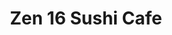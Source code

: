 ---
layout: place
title: "Zen 16 Sushi Cafe"
permalink: /maryland/bel-air/zen-16-sushi-cafe.html
stateAbbr: MD
stateName: Maryland
cityName: Bel Air
seo:
  name: "Zen 16 Sushi Cafe"
  type: Restaurant
  links: http://www.zen16belair.com/
description: "Established, unpretentious sushi bar preparing Japanese & other Asian options to eat in or take out. Looking for sushi in Bel Air, Maryland? Check out Zen 16..."
place_id: ChIJDY7mNtvdx4kRr2v5dOxUHcQ
photos:
  - name: >-
      places/ChIJDY7mNtvdx4kRr2v5dOxUHcQ/photos/AeeoHcK3PMsI5Nh65PHQJEpowRCSO6M3oAFT41Os_2SVdTnO8cf_Mo6HtIx1X3voa2kTKOgvC_IwvzTw6gD0B_fkJFL6UFMJOG0knpt2XO6kv1UbZp-2Zjo3tswfobXhej5YdLKCuD0SY9loGbYovL-xNlOWOjcbRE1DcLb-IjNgQUgLIIcpMku5_iqBejXiYOruJQtHnZamJDChA9vjUNln6L6sMQgmhJeQxmCT2Jz_f_zN6LpteXMoB7fxkZT9vvt4i-dXj9GC2dveCXCZdxtgmT2aWwQAfX9CMQ2LvfALBTJ9_rOJPfr_2YtCclz-5hL9kGdiYVwJSzFpFFxnYn0_aA0R5HRxkeVY5OinMBCkEXcTXdxAXul8T08bFOAd8MF3uE3PllyxiEIG0DnRqcwJ1APQ5UyEeYbbD-pEA-fVTlVScg
    widthPx: 4032
    heightPx: 3024
    authorAttributions:
      - displayName: Carlos Sagastume
        uri: https://maps.google.com/maps/contrib/107891881286350013418
        photoUri: >-
          https://lh3.googleusercontent.com/a-/ALV-UjUQbdgOwDOgmnPaNC7z7zPZ6R86UNu-QQvAtALXqzdbLNg6Qdgc=s100-p-k-no-mo
    flagContentUri: >-
      https://www.google.com/local/imagery/report/?cb_client=maps_api_places.places_api&image_key=!1e10!2sCIHM0ogKEICAgICE-YzNEA&hl=en-US
    googleMapsUri: >-
      https://www.google.com/maps/place//data=!3m4!1e2!3m2!1sCIHM0ogKEICAgICE-YzNEA!2e10!4m2!3m1!1s0x89c7dddb36e68e0d:0xc41d54ec74f96baf
  - name: >-
      places/ChIJDY7mNtvdx4kRr2v5dOxUHcQ/photos/AeeoHcL41-9_w1XKoNdzng4RvGl_svz_HYUcgs2fd_J2a1fPwlyyxD4ROgL4yFmJz0GN9bGvgKiDE70hu854EbpLBUmaBP8G1XHcsCoreK__Q78ubRKEAeH7Zwo5Y3aCpZ-k_tzBqjDZ6OnmlB2swn43urJ0jkbfGGxXLXrOQswUvPrE4X-4zc6x73geWgRXAujBcke13ZKskrP-Bhu-DK2pKfTjLiJqRM_FMPEtn0yI1ekN3eyA2yIEeHVJshLWMU4FthKmp30jIG-ibfb3DPSvODRbxnXldHUDt7iyLUIczpP0VA
    widthPx: 3024
    heightPx: 4032
    authorAttributions:
      - displayName: Zen 16 Sushi Cafe
        uri: https://maps.google.com/maps/contrib/106578003057932932344
        photoUri: >-
          https://lh3.googleusercontent.com/a/ACg8ocJ57Mr9uzUy5GW9pit2hmtS_5y0aIjpLxGjtVmT5zkdCpjvmw=s100-p-k-no-mo
    flagContentUri: >-
      https://www.google.com/local/imagery/report/?cb_client=maps_api_places.places_api&image_key=!1e10!2sAF1QipPHFq8eCoU9w43D3ZRBzxx08UPFk4_a4VreyA-J&hl=en-US
    googleMapsUri: >-
      https://www.google.com/maps/place//data=!3m4!1e2!3m2!1sAF1QipPHFq8eCoU9w43D3ZRBzxx08UPFk4_a4VreyA-J!2e10!4m2!3m1!1s0x89c7dddb36e68e0d:0xc41d54ec74f96baf
  - name: >-
      places/ChIJDY7mNtvdx4kRr2v5dOxUHcQ/photos/AeeoHcLy3Myup3Q0fhFuPZSGNy10Y_HlgbtjIiH97rlusUl7PQotIfHf7FXQ9P8PcX-uU3KfZcPBU2Bi3FdmG99L7-5-oSDmQq9dZ12BkpW-4saiA7cFQ6abujQS1JfGnaQYbrLl9mVOv5J1oilyESPJXmk5duXHd8cNEE_hqWMuctcq6obmqZ7LoFgnj5OrqrMesJoD3VpOuUEgrUJV0p4e-2a0rfMFwlNw3jMDPkHBzKNJacnbXPh3jgU7nVLOKezcNSx5JXhpLLljJ4o7uQBeMSR4UxMgCsesAPzFERgv-bCOgeBLNwfAbHRQPVri0TPSC0rvEecmSPd-PDvHUi8KE50a3mrU8z18ej7rjokyMq4870N3FL9_Z6xjYRG1bKYnumSbSQOLilozJmR3clwr4PQ7O1vsQenI9oxy59S9_GE
    widthPx: 3600
    heightPx: 4800
    authorAttributions:
      - displayName: Brianna T
        uri: https://maps.google.com/maps/contrib/106850132463792196186
        photoUri: >-
          https://lh3.googleusercontent.com/a-/ALV-UjWrHgk3N59sXxZbNqg2jPhVjumXz57sXr33VzPhHKOx2eyZj4V9=s100-p-k-no-mo
    flagContentUri: >-
      https://www.google.com/local/imagery/report/?cb_client=maps_api_places.places_api&image_key=!1e10!2sCIHM0ogKEICAgICjy8f-CA&hl=en-US
    googleMapsUri: >-
      https://www.google.com/maps/place//data=!3m4!1e2!3m2!1sCIHM0ogKEICAgICjy8f-CA!2e10!4m2!3m1!1s0x89c7dddb36e68e0d:0xc41d54ec74f96baf
  - name: >-
      places/ChIJDY7mNtvdx4kRr2v5dOxUHcQ/photos/AeeoHcJvPzBNtXIsTdxIxCfRVmIqRszOJ-zSSCmCGZ04iMmlpFAzLuV-I8zHdHJ9yEZvqJUsgH4jq8Eb538GbfOcJ3nNKn-SmILH3Jn_AMRhlysmTc3JftFlw63SczrFuTLCrbOV-EMIhPVgj_fIvnhqRVGeizZ61AnBaJOODwsnHi8LUp0Ljp5P74FknzAzKFXan8DdXDvU8lELwmaxpYbYRcY_Z_YKFvLq3yPEluuA81853y-OLL6iyEVnj6moTs3CLBddvk-Vv8cOL1L4mVdddHswyznHMuHAoKkzhNOUGuYGb0mPUvOZMEh-HgseV5dHL3XIRzyCjqIploDpQWcq1rJUgRBtkGTjMzTdu33fJnPFqtcpYRzWyja-fysDpwVi9TSijuNlvg162d-J8BSHdsDzQA1kFq2Elt4VRmCLlv444g
    widthPx: 3000
    heightPx: 4000
    authorAttributions:
      - displayName: Amy Sukits
        uri: https://maps.google.com/maps/contrib/108853006433999328829
        photoUri: >-
          https://lh3.googleusercontent.com/a-/ALV-UjVJ1CLm5nUepOuuijI4wzrpHug6KKLuS-fxlHg4iuB4J6JRSXeCqg=s100-p-k-no-mo
    flagContentUri: >-
      https://www.google.com/local/imagery/report/?cb_client=maps_api_places.places_api&image_key=!1e10!2sCIHM0ogKEICAgID_07fdCQ&hl=en-US
    googleMapsUri: >-
      https://www.google.com/maps/place//data=!3m4!1e2!3m2!1sCIHM0ogKEICAgID_07fdCQ!2e10!4m2!3m1!1s0x89c7dddb36e68e0d:0xc41d54ec74f96baf
  - name: >-
      places/ChIJDY7mNtvdx4kRr2v5dOxUHcQ/photos/AeeoHcIu7KgXRfeFeI0uwCnsMRCCvsaxqeUpNEo_Lk6p46fyE8dJKlb2H5yloE6LDg0Ussu1EaTcvhM53R4FveQWAhoFXPQlEpkGHFghKn874B5uqCgatnhggKkTRbcsUo4ipZssPON8PynBy092ampOnFKzivxTZQ6Mt4fGVddtwzQ9GKeDDv5jFgKgvB-hj6U4Jp-SG2kqXi5nryKDKdXDhdKTaIMN9tlAMSRS7K2PAxazirndEmF3rXrEwcebwoBulmZGXwLbrbNaxkWbJnKHDJp78SAnStcafDWuwfZCKL90mJsWDjuqA48RFeiGGxHqVpQelEmdPy5ROAbGBRPyQoPoeHosCwxIim0AtxU1kY-6JHobuMLNO9SibyxD7o6LZtE3NofFtD9R5zsMrYNd-h-ARmYwkbw6g7-iaBmvSMUm2rwL
    widthPx: 4032
    heightPx: 2268
    authorAttributions:
      - displayName: Lamar Jackson
        uri: https://maps.google.com/maps/contrib/104522747742924890908
        photoUri: >-
          https://lh3.googleusercontent.com/a-/ALV-UjUHKUMbd6hNZ9nXRVrdbMNL6NE3ZB8U1hR1-gCb30X7yWDZkSgO=s100-p-k-no-mo
    flagContentUri: >-
      https://www.google.com/local/imagery/report/?cb_client=maps_api_places.places_api&image_key=!1e10!2sCIHM0ogKEICAgICk9Lvy0gE&hl=en-US
    googleMapsUri: >-
      https://www.google.com/maps/place//data=!3m4!1e2!3m2!1sCIHM0ogKEICAgICk9Lvy0gE!2e10!4m2!3m1!1s0x89c7dddb36e68e0d:0xc41d54ec74f96baf
  - name: >-
      places/ChIJDY7mNtvdx4kRr2v5dOxUHcQ/photos/AeeoHcLnjsJVbXIAJoRD1FO3cqM4XvXmW5NiBmhe27ub5t_k-nzAkbPop2BbSM2aMBtdUAP8FpNwbPbm3m0fXT7tzsmRhjgqqz7hMlvYXJATB7rv_GYtHrqqIrbXI28UiFcMUutuVybGmyspzkEWAFlua6QDoDNxMfNdysX7FUh7BKMK86yJ8W0p9w0-UYMsm5-L7KPU-XnrVBTYXF4GJ1t3x3FpgVmo-10qYCeAfph0dZSwUAev0Kk6PGMZPPtaD-8by2Z1bbcv995_dxwFLPAZCVjw196FeZ_skX0yvw0Np3jCJ6KBgguRED7RT4bkrV-zM5hrAYk_soj38bgvybmQxeCpkvrfMz4tftJbbXId3DLRgHCbMlbRFJADvI1pvgk_hPkTTNItw4f2QQ94yzy7uxndTqh8nrxRTgKD3QmL7Q6A8NJ-
    widthPx: 2048
    heightPx: 1536
    authorAttributions:
      - displayName: Ken Bassford
        uri: https://maps.google.com/maps/contrib/100777324770353848464
        photoUri: >-
          https://lh3.googleusercontent.com/a-/ALV-UjXgDAU1AVD-dwLJuVKOwmF1U6VK6YZfj6_z5VptciGHmE2rTVc=s100-p-k-no-mo
    flagContentUri: >-
      https://www.google.com/local/imagery/report/?cb_client=maps_api_places.places_api&image_key=!1e10!2sCIHM0ogKEICAgICk3KrQ8QE&hl=en-US
    googleMapsUri: >-
      https://www.google.com/maps/place//data=!3m4!1e2!3m2!1sCIHM0ogKEICAgICk3KrQ8QE!2e10!4m2!3m1!1s0x89c7dddb36e68e0d:0xc41d54ec74f96baf
  - name: >-
      places/ChIJDY7mNtvdx4kRr2v5dOxUHcQ/photos/AeeoHcJQTGRkgV0Pu0vNOmDb9C0QHl4bTrdfdG64XxEVHkMI6L9URmiMRIr-FMpSMogBFK5kq8WPpqYOKI_8cIlo-n_UWWTjL83G83VlTW0h17ghJfI6MXrhl4nAq-k7vRmXth2tb14jdlUQt57YNQ2tbWM-a8x3Xl2b7BrHjDZIivyDmR4HvmIzCCvb7OZncmc8B2TVNPe6XEaDgLjTLROzZmAV9EtkL48MlvPyRhIWH_GtocOrWl5en_clm5vZvz8LlpFn16a6nUlZ97FvQycN8zryN_UoXfJIkyZ6AGUPzxtCuonNCh36EZMnBxA1XXtVxvVG_t9SB5P3mc-_8TyHeYOJNc3hz_DMje9HS-McK0-j-7-HGO7RY-v7oUWGGAQxBz7MBFNZELq3XpWgQK1L_ckEzsEy2MAeJEzFa89q0jVAuV8x
    widthPx: 3024
    heightPx: 4032
    authorAttributions:
      - displayName: Chi 0080
        uri: https://maps.google.com/maps/contrib/109513087443237001757
        photoUri: >-
          https://lh3.googleusercontent.com/a-/ALV-UjWJKRDImb1VOB8toL9pOCQSA9MNG39wSfwTJZQ4DxvIt4PClU0=s100-p-k-no-mo
    flagContentUri: >-
      https://www.google.com/local/imagery/report/?cb_client=maps_api_places.places_api&image_key=!1e10!2sCIHM0ogKEICAgIDnttODkwE&hl=en-US
    googleMapsUri: >-
      https://www.google.com/maps/place//data=!3m4!1e2!3m2!1sCIHM0ogKEICAgIDnttODkwE!2e10!4m2!3m1!1s0x89c7dddb36e68e0d:0xc41d54ec74f96baf
  - name: >-
      places/ChIJDY7mNtvdx4kRr2v5dOxUHcQ/photos/AeeoHcKo0zTfdzy7bJ28o43j0M0B5OzxQvacWHo9lOJhs9KJ3IbLNSnF0HoYOIM5tTvutXWFb3Irac5nh_abJVessiofqb85hWet4j1LI9Vq_XbW1QhnQU48A17P1859GAOtPDPBl9PqFKERuy8zJWCU3DF8gvElyEfB5RH0b44xWk7uakm8APdxP5jgsC65XOZc8oV1m23eVSGrVRMXzFHBVXC-17XckJv2dvfYD5a1JNXYFLQyRPxJWIJyVETFzxPyPITGi_I97udMhlYMKO-6ktR5dUpJoc78zxTAf64gQ8G3lxBvE2xJxDidZ1RsHW4_dFi0VWy5qjYZZFpCoM_Xjm-dN1QjEZh18LXJATuBI2k79Z31JwwH0NWgRmNwc6Gy6dffNS9ZO6dYRLb3c4GJ6DhE6bqQJx4updhB5LygzJSveg
    widthPx: 1944
    heightPx: 2592
    authorAttributions:
      - displayName: Marcelo Carneiro
        uri: https://maps.google.com/maps/contrib/116083219418586597966
        photoUri: >-
          https://lh3.googleusercontent.com/a/ACg8ocI6O362LtAksVEFtbtYXye9A-kU7KTSuafZNy9t0Vd4_U4v6Q=s100-p-k-no-mo
    flagContentUri: >-
      https://www.google.com/local/imagery/report/?cb_client=maps_api_places.places_api&image_key=!1e10!2sCIHM0ogKEICAgID43ffHGQ&hl=en-US
    googleMapsUri: >-
      https://www.google.com/maps/place//data=!3m4!1e2!3m2!1sCIHM0ogKEICAgID43ffHGQ!2e10!4m2!3m1!1s0x89c7dddb36e68e0d:0xc41d54ec74f96baf
  - name: >-
      places/ChIJDY7mNtvdx4kRr2v5dOxUHcQ/photos/AeeoHcIHbeY3XFQH8d1F19OBAGFhs35TJqfob7TmKVrG_s2LrapS5eELAO325Is383Vgn5hOmLLl04zdwEUno4ol0fUfjcvYYqxnWBCxn3Ut9HCFwNowwOGP_YckaXW0W4L5T3XGEKsE4k5fqi3DAZqVnvkkJRxTlWrhWCG2doewNTmZLnpMzC2YuNGBS0Ypx1_xe6neK0RJgayPbkWyBC_-GR7Iq61iw-9dfV5ooGdSFRanz0KBEmxMkqUvCDhmldZMnURJpizWkQ2p9Q_XkvHsdJvvzFGPf-0ffgmTa_8GCupMFECKbgD0tZ8y7k9smFXOAc1wQuxp4hyOUb5hTOnH8Is9S4IWYyhxfP7u3Tu9ROOGkJIverdTIa-Bnd79n3ZFk6ryD_cBheT1H7LFl0_kI38yGz-C37ywYI0sT64FTBQ
    widthPx: 4096
    heightPx: 3072
    authorAttributions:
      - displayName: Bill Heckleman
        uri: https://maps.google.com/maps/contrib/109852756033307018732
        photoUri: >-
          https://lh3.googleusercontent.com/a-/ALV-UjW7_y7siDBJ5yGBJAjI8shairBso0ALCIh_qCzMMv3-vC-0xvvR=s100-p-k-no-mo
    flagContentUri: >-
      https://www.google.com/local/imagery/report/?cb_client=maps_api_places.places_api&image_key=!1e10!2sCIHM0ogKEICAgICyh7eOGA&hl=en-US
    googleMapsUri: >-
      https://www.google.com/maps/place//data=!3m4!1e2!3m2!1sCIHM0ogKEICAgICyh7eOGA!2e10!4m2!3m1!1s0x89c7dddb36e68e0d:0xc41d54ec74f96baf
  - name: >-
      places/ChIJDY7mNtvdx4kRr2v5dOxUHcQ/photos/AeeoHcI-g5fNxmk8fEqUpZSXSq0daqMoxvx-O3GARdXhoBbCFQmcjhsh3hSQixji6zzqqHEuyecXUWbtexdYAGXpuJvOk7hw6vnSmlMA73kA6QhWUNbGk2-HSPaF3BuSqUdDy_BpNjBaEPqLRBF-S9GHHDFo8hCHnAjRhX_WdMWJ6lnEScFclu3N9DRbQWQ-RPSrFvGICbc4ZYOj2QzOPSWVIgC-Ni4g7P28nIfxcTMJRw8E14VxUx7tN2RFKvow1zR9i0JsddgCSj20TTpRtprR3uHrC-MV-t2h1MZh2rBn7Y26CewgYywZXNBRgdsLlKDVl-dWVsS2MXdocxw8QTLpC33sLqrSAr_ufXgPvBLsL8TYyLmE4d52XU4fPlIB12m5BTqF_-hOZH_24GO0eQWJe9VoukYo046tE66TB3WTukoKKA
    widthPx: 1536
    heightPx: 2048
    authorAttributions:
      - displayName: Ken Bassford
        uri: https://maps.google.com/maps/contrib/100777324770353848464
        photoUri: >-
          https://lh3.googleusercontent.com/a-/ALV-UjXgDAU1AVD-dwLJuVKOwmF1U6VK6YZfj6_z5VptciGHmE2rTVc=s100-p-k-no-mo
    flagContentUri: >-
      https://www.google.com/local/imagery/report/?cb_client=maps_api_places.places_api&image_key=!1e10!2sCIHM0ogKEICAgICk3KrQCQ&hl=en-US
    googleMapsUri: >-
      https://www.google.com/maps/place//data=!3m4!1e2!3m2!1sCIHM0ogKEICAgICk3KrQCQ!2e10!4m2!3m1!1s0x89c7dddb36e68e0d:0xc41d54ec74f96baf
address: 533Baltimore Pike, Bel Air, MD 21014, USA
street: 533Baltimore Pike
city: Bel Air
state: MD
zip: '21014'
country: USA
neighborhood: null
latitude: '39.527531'
longitude: '-76.351011'
accessibility_options:
  wheelchairAccessibleParking: true
  wheelchairAccessibleEntrance: true
  wheelchairAccessibleRestroom: true
  wheelchairAccessibleSeating: true
business_status: OPERATIONAL
name: Zen 16 Sushi Cafe
google_maps_links:
  directionsUri: >-
    https://www.google.com/maps/dir//''/data=!4m7!4m6!1m1!4e2!1m2!1m1!1s0x89c7dddb36e68e0d:0xc41d54ec74f96baf!3e0
  placeUri: https://maps.google.com/?cid=14131544580310002607
  writeAReviewUri: >-
    https://www.google.com/maps/place//data=!4m3!3m2!1s0x89c7dddb36e68e0d:0xc41d54ec74f96baf!12e1
  reviewsUri: >-
    https://www.google.com/maps/place//data=!4m4!3m3!1s0x89c7dddb36e68e0d:0xc41d54ec74f96baf!9m1!1b1
  photosUri: >-
    https://www.google.com/maps/place//data=!4m3!3m2!1s0x89c7dddb36e68e0d:0xc41d54ec74f96baf!10e5
primary_type: Asian Restaurant
opening_hours:
  regular: null
  current: null
secondary_opening_hours:
  regular:
    weekdayDescriptions: null
    type: null
  current:
    weekdayDescriptions: null
    type: null
phone: (410) 836-5999
price_level: PRICE_LEVEL_MODERATE
price_range: $10 &ndash; $20
rating: '4.0'
rating_count: 178
website: http://www.zen16belair.com/
reviews:
  - name: >-
      places/ChIJDY7mNtvdx4kRr2v5dOxUHcQ/reviews/ChdDSUhNMG9nS0VJQ0FnTUR3X1ozZjd3RRAB
    relativePublishTimeDescription: 2 weeks ago
    rating: 5
    text:
      text: >-
        This is the best sushi place in Bel Air. My friends and I can’t stop
        coming back bc we just love it there. The service is always amazing,
        fast, and the staff cares deeply about quality. Wish I could rate it 6
        stars :)
      languageCode: en
    originalText:
      text: >-
        This is the best sushi place in Bel Air. My friends and I can’t stop
        coming back bc we just love it there. The service is always amazing,
        fast, and the staff cares deeply about quality. Wish I could rate it 6
        stars :)
      languageCode: en
    authorAttribution:
      displayName: Aj Vaughan
      uri: https://www.google.com/maps/contrib/100225840995972369054/reviews
      photoUri: >-
        https://lh3.googleusercontent.com/a-/ALV-UjXAnnK_9PM_pZOD99ll4H374kCHFgoiT-qprcu1PWGfxR59bLH5=s128-c0x00000000-cc-rp-mo
    publishTime: '2025-03-27T21:00:06.260452Z'
    flagContentUri: >-
      https://www.google.com/local/review/rap/report?postId=ChdDSUhNMG9nS0VJQ0FnTUR3X1ozZjd3RRAB&d=17924085&t=1
    googleMapsUri: >-
      https://www.google.com/maps/reviews/data=!4m6!14m5!1m4!2m3!1sChdDSUhNMG9nS0VJQ0FnTUR3X1ozZjd3RRAB!2m1!1s0x89c7dddb36e68e0d:0xc41d54ec74f96baf
  - name: >-
      places/ChIJDY7mNtvdx4kRr2v5dOxUHcQ/reviews/ChdDSUhNMG9nS0VJQ0FnSUNMOU9HRXlRRRAB
    relativePublishTimeDescription: 6 months ago
    rating: 4
    text:
      text: >-
        Hidden Gem Near Sweet Frog~


        Nestled discreetly next to Sweet Frog, this restaurant is a delightful
        surprise. Upon entering, you are welcomed by a fresh and aesthetically
        pleasing decor that exudes a blend of modern and traditional Asian
        influences. The service is swift, the prices are reasonable, and the
        food is exceptional. It's a perfect spot to enjoy a meal with friends or
        family.
      languageCode: en
    originalText:
      text: >-
        Hidden Gem Near Sweet Frog~


        Nestled discreetly next to Sweet Frog, this restaurant is a delightful
        surprise. Upon entering, you are welcomed by a fresh and aesthetically
        pleasing decor that exudes a blend of modern and traditional Asian
        influences. The service is swift, the prices are reasonable, and the
        food is exceptional. It's a perfect spot to enjoy a meal with friends or
        family.
      languageCode: en
    authorAttribution:
      displayName: Chi 0080
      uri: https://www.google.com/maps/contrib/109513087443237001757/reviews
      photoUri: >-
        https://lh3.googleusercontent.com/a-/ALV-UjWJKRDImb1VOB8toL9pOCQSA9MNG39wSfwTJZQ4DxvIt4PClU0=s128-c0x00000000-cc-rp-mo-ba4
    publishTime: '2024-10-05T17:41:26.137463Z'
    flagContentUri: >-
      https://www.google.com/local/review/rap/report?postId=ChdDSUhNMG9nS0VJQ0FnSUNMOU9HRXlRRRAB&d=17924085&t=1
    googleMapsUri: >-
      https://www.google.com/maps/reviews/data=!4m6!14m5!1m4!2m3!1sChdDSUhNMG9nS0VJQ0FnSUNMOU9HRXlRRRAB!2m1!1s0x89c7dddb36e68e0d:0xc41d54ec74f96baf
  - name: >-
      places/ChIJDY7mNtvdx4kRr2v5dOxUHcQ/reviews/ChdDSUhNMG9nS0VJQ0FnTUNnbk95Vm53RRAB
    relativePublishTimeDescription: a month ago
    rating: 4
    text:
      text: >-
        Went here on valentine’s day and the food was amazing! A long wait due
        to all of the orders (online and in person) but it was 1000% worth the
        wait! The maryland blue crab roll was my favorite of the night along
        with the cream cheese crab wontons! I recommend this restaurant to
        anyone who loves a smaller quiet restaurant. To anyone else who was here
        on valentine’s day please understand if you went ANYWHERE else you
        would’ve had a longer wait. We went to another restaurant first and the
        line was out the door!
      languageCode: en
    originalText:
      text: >-
        Went here on valentine’s day and the food was amazing! A long wait due
        to all of the orders (online and in person) but it was 1000% worth the
        wait! The maryland blue crab roll was my favorite of the night along
        with the cream cheese crab wontons! I recommend this restaurant to
        anyone who loves a smaller quiet restaurant. To anyone else who was here
        on valentine’s day please understand if you went ANYWHERE else you
        would’ve had a longer wait. We went to another restaurant first and the
        line was out the door!
      languageCode: en
    authorAttribution:
      displayName: Haley Shoemaker
      uri: https://www.google.com/maps/contrib/106119897567407149821/reviews
      photoUri: >-
        https://lh3.googleusercontent.com/a-/ALV-UjUNAqjR6dkPzjmhGhZxA8USgMlWonId0s8igUSvTNNop-wOah8=s128-c0x00000000-cc-rp-mo
    publishTime: '2025-02-15T01:14:57.649080Z'
    flagContentUri: >-
      https://www.google.com/local/review/rap/report?postId=ChdDSUhNMG9nS0VJQ0FnTUNnbk95Vm53RRAB&d=17924085&t=1
    googleMapsUri: >-
      https://www.google.com/maps/reviews/data=!4m6!14m5!1m4!2m3!1sChdDSUhNMG9nS0VJQ0FnTUNnbk95Vm53RRAB!2m1!1s0x89c7dddb36e68e0d:0xc41d54ec74f96baf
  - name: >-
      places/ChIJDY7mNtvdx4kRr2v5dOxUHcQ/reviews/ChdDSUhNMG9nS0VJQ0FnSURKeHRpOHN3RRAB
    relativePublishTimeDescription: a month ago
    rating: 5
    text:
      text: >-
        Hands down one of my favorite places in Harford County. The staff is
        always so nice and attentive when I visit with my family. I usually
        order 12 - 15 rolls with a few appetizers and it's never an unreasonable
        wait time for our food. Everything always taste amazing and my kids all
        the dishes as well from pad Thai to sashimi. I will definitely keep
        coming back!
      languageCode: en
    originalText:
      text: >-
        Hands down one of my favorite places in Harford County. The staff is
        always so nice and attentive when I visit with my family. I usually
        order 12 - 15 rolls with a few appetizers and it's never an unreasonable
        wait time for our food. Everything always taste amazing and my kids all
        the dishes as well from pad Thai to sashimi. I will definitely keep
        coming back!
      languageCode: en
    authorAttribution:
      displayName: Jadian Green
      uri: https://www.google.com/maps/contrib/115870507071424306838/reviews
      photoUri: >-
        https://lh3.googleusercontent.com/a-/ALV-UjWIfdI2U9XWD_ANmcr2OtEjws8VIzHZRGfb7yyo3P_BJvU-j1gWNA=s128-c0x00000000-cc-rp-mo-ba4
    publishTime: '2025-02-12T23:30:18.997914Z'
    flagContentUri: >-
      https://www.google.com/local/review/rap/report?postId=ChdDSUhNMG9nS0VJQ0FnSURKeHRpOHN3RRAB&d=17924085&t=1
    googleMapsUri: >-
      https://www.google.com/maps/reviews/data=!4m6!14m5!1m4!2m3!1sChdDSUhNMG9nS0VJQ0FnSURKeHRpOHN3RRAB!2m1!1s0x89c7dddb36e68e0d:0xc41d54ec74f96baf
  - name: >-
      places/ChIJDY7mNtvdx4kRr2v5dOxUHcQ/reviews/ChZDSUhNMG9nS0VJQ0FnTUR3bzlqMFZnEAE
    relativePublishTimeDescription: 2 weeks ago
    rating: 5
    text:
      text: >-
        It’s always so nice and welcoming here. I go as much as I can! The
        service is always amazing. Plus they are always so kind and quick!
        Highly recommend you go try them out!
      languageCode: en
    originalText:
      text: >-
        It’s always so nice and welcoming here. I go as much as I can! The
        service is always amazing. Plus they are always so kind and quick!
        Highly recommend you go try them out!
      languageCode: en
    authorAttribution:
      displayName: Kat Bue
      uri: https://www.google.com/maps/contrib/110529540300249840703/reviews
      photoUri: >-
        https://lh3.googleusercontent.com/a-/ALV-UjULmU7ujHlllC9C7vPx3vJasXNRtqDvQyDhNbjiNvnsn4r4UhFd=s128-c0x00000000-cc-rp-mo
    publishTime: '2025-03-27T23:46:45.952721Z'
    flagContentUri: >-
      https://www.google.com/local/review/rap/report?postId=ChZDSUhNMG9nS0VJQ0FnTUR3bzlqMFZnEAE&d=17924085&t=1
    googleMapsUri: >-
      https://www.google.com/maps/reviews/data=!4m6!14m5!1m4!2m3!1sChZDSUhNMG9nS0VJQ0FnTUR3bzlqMFZnEAE!2m1!1s0x89c7dddb36e68e0d:0xc41d54ec74f96baf
parking_options:
  freeParkingLot: true
  freeStreetParking: true
  valetParking: false
payment_options:
  acceptsCreditCards: true
  acceptsDebitCards: true
  acceptsCashOnly: false
  acceptsNfc: true
allow_dogs: null
curbside_pickup: null
delivery: true
dine_in: true
good_for_children: true
good_for_groups: true
good_for_sports: false
live_music: false
menu_for_children: null
outdoor_seating: false
reservable: true
restroom: true
serves_beer: true
serves_breakfast: false
serves_brunch: false
serves_cocktails: true
serves_coffee: null
serves_dinner: true
serves_dessert: true
serves_lunch: true
serves_vegetarian_food: true
serves_wine: true
takeout: true
summary: >-
  Established, unpretentious sushi bar preparing Japanese & other Asian options
  to eat in or take out.

---